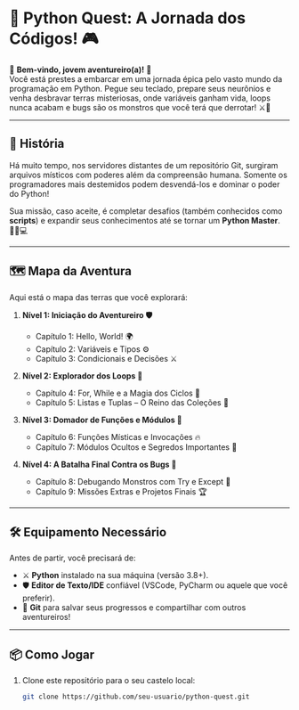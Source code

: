 # 🐍 **Python Quest: A Jornada dos Códigos!** 🎮

👾 **Bem-vindo, jovem aventureiro(a)!** 👾  
Você está prestes a embarcar em uma jornada épica pelo vasto mundo da programação em Python. Pegue seu teclado, prepare seus neurônios e venha desbravar terras misteriosas, onde variáveis ganham vida, loops nunca acabam e bugs são os monstros que você terá que derrotar! ⚔️🐛

---

## 📜 **História**

Há muito tempo, nos servidores distantes de um repositório Git, surgiram arquivos místicos com poderes além da compreensão humana. Somente os programadores mais destemidos podem desvendá-los e dominar o poder do Python!

Sua missão, caso aceite, é completar desafios (também conhecidos como **scripts**) e expandir seus conhecimentos até se tornar um **Python Master**. 🧙‍♂️💻

---

## 🗺️ **Mapa da Aventura**

Aqui está o mapa das terras que você explorará:

1. **Nível 1: Iniciação do Aventureiro 🛡️**
   - Capítulo 1: Hello, World! 🌍
   - Capítulo 2: Variáveis e Tipos ⚙️
   - Capítulo 3: Condicionais e Decisões ⚔️

2. **Nível 2: Explorador dos Loops 🔄**
   - Capítulo 4: For, While e a Magia dos Ciclos 🔁
   - Capítulo 5: Listas e Tuplas – O Reino das Coleções 🏰

3. **Nível 3: Domador de Funções e Módulos 🔮**
   - Capítulo 6: Funções Místicas e Invocações 🔥
   - Capítulo 7: Módulos Ocultos e Segredos Importantes 📜

4. **Nível 4: A Batalha Final Contra os Bugs 🐞**
   - Capítulo 8: Debugando Monstros com Try e Except 🧯
   - Capítulo 9: Missões Extras e Projetos Finais 🏆

---

## 🛠️ **Equipamento Necessário**

Antes de partir, você precisará de:

- ⚔️ **Python** instalado na sua máquina (versão 3.8+).
- 🛡️ **Editor de Texto/IDE** confiável (VSCode, PyCharm ou aquele que você preferir).
- 💾 **Git** para salvar seus progressos e compartilhar com outros aventureiros!

---

## 📦 **Como Jogar**

1. Clone este repositório para o seu castelo local:
   ```bash
   git clone https://github.com/seu-usuario/python-quest.git
